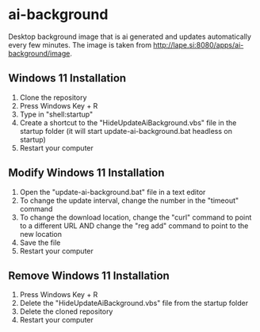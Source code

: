 # ai-background
 Desktop background image that is ai generated and updates automatically every few minutes.
 The image is taken from http://lape.si:8080/apps/ai-background/image.

## Windows 11 Installation
1. Clone the repository
2. Press Windows Key + R
3. Type in "shell:startup"
4. Create a shortcut to the "HideUpdateAiBackground.vbs" file in the startup folder (it will start update-ai-background.bat headless on startup)
5. Restart your computer

## Modify Windows 11 Installation
1. Open the "update-ai-background.bat" file in a text editor
2. To change the update interval, change the number in the "timeout" command
3. To change the download location, change the "curl" command to point to a different URL AND change the "reg add" command to point to the new location
4. Save the file
5. Restart your computer

## Remove Windows 11 Installation
1. Press Windows Key + R
2. Delete the "HideUpdateAiBackground.vbs" file from the startup folder
3. Delete the cloned repository
4. Restart your computer